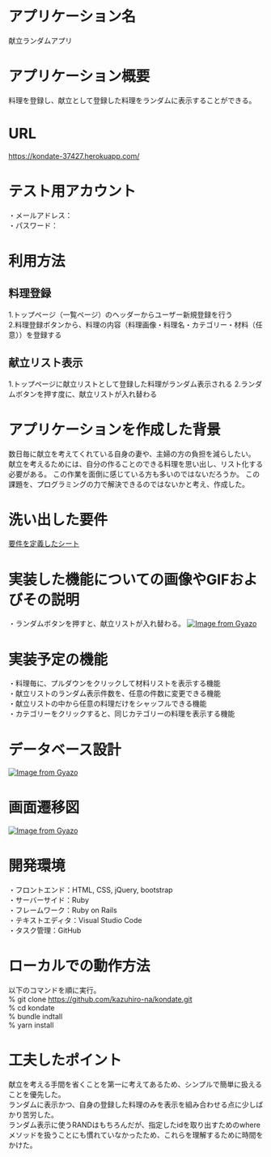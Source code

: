 # アプリケーション名
献立ランダムアプリ

# アプリケーション概要
料理を登録し、献立として登録した料理をランダムに表示することができる。
# URL
https://kondate-37427.herokuapp.com/  
# テスト用アカウント
・メールアドレス：  
・パスワード：
# 利用方法
## 料理登録
1.トップページ（一覧ページ）のヘッダーからユーザー新規登録を行う  
2.料理登録ボタンから、料理の内容（料理画像・料理名・カテゴリー・材料（任意））を登録する
## 献立リスト表示
1.トップページに献立リストとして登録した料理がランダム表示される
2.ランダムボタンを押す度に、献立リストが入れ替わる
# アプリケーションを作成した背景
数日毎に献立を考えてくれている自身の妻や、主婦の方の負担を減らしたい。
献立を考えるためには、自分の作ることのできる料理を思い出し、リスト化する必要がある。
この作業を面倒に感じている方も多いのではないだろうか。
この課題を、プログラミングの力で解決できるのではないかと考え、作成した。
# 洗い出した要件
[要件を定義したシート](https://docs.google.com/spreadsheets/d/1UR9DD2WO1-waoPM30F4Ey6nfHtSKaI3y_M5lSEKrWBY/edit#gid=982722306)
# 実装した機能についての画像やGIFおよびその説明
・ランダムボタンを押すと、献立リストが入れ替わる。
[![Image from Gyazo](https://i.gyazo.com/6b6807364be076fa6b6ef74cc8005b03.gif)](https://gyazo.com/6b6807364be076fa6b6ef74cc8005b03)
# 実装予定の機能
・料理毎に、プルダウンをクリックして材料リストを表示する機能  
・献立リストのランダム表示件数を、任意の件数に変更できる機能  
・献立リストの中から任意の料理だけをシャッフルできる機能  
・カテゴリーをクリックすると、同じカテゴリーの料理を表示する機能
# データベース設計
[![Image from Gyazo](https://i.gyazo.com/36b4ab330c9f1c9d48fddd77d7352cda.png)](https://gyazo.com/36b4ab330c9f1c9d48fddd77d7352cda)
# 画面遷移図
[![Image from Gyazo](https://i.gyazo.com/b5871a41d25044054376e111c0c67040.png)](https://gyazo.com/b5871a41d25044054376e111c0c67040)
# 開発環境
・フロントエンド：HTML, CSS, jQuery, bootstrap   
・サーバーサイド：Ruby  
・フレームワーク：Ruby on Rails  
・テキストエディタ：Visual Studio Code  
・タスク管理：GitHub
# ローカルでの動作方法
以下のコマンドを順に実行。  
% git clone https://github.com/kazuhiro-na/kondate.git  
% cd kondate  
% bundle indtall  
% yarn install
# 工夫したポイント
献立を考える手間を省くことを第一に考えてあるため、シンプルで簡単に扱えることを優先した。  
ランダムに表示かつ、自身の登録した料理のみを表示を組み合わせる点に少しばかり苦労した。  
ランダム表示に使うRANDはもちろんだが、指定したidを取り出すためのwhereメソッドを扱うことにも慣れていなかったため、これらを理解するために時間をかけた。
